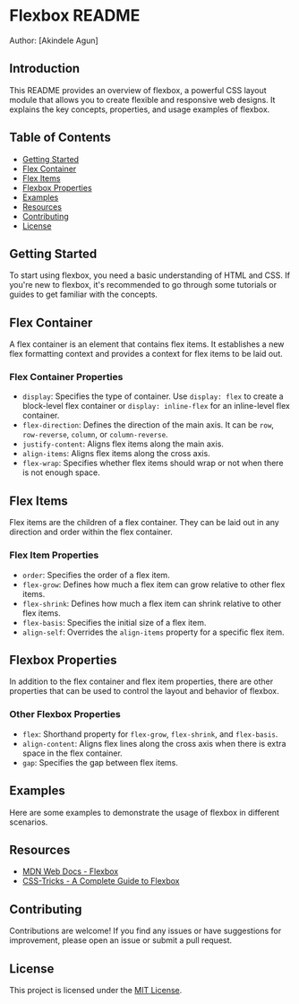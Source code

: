# Flexbox README

Author: [Akindele Agun]

## Introduction

This README provides an overview of flexbox, a powerful CSS layout module that allows you to create flexible and responsive web designs. It explains the key concepts, properties, and usage examples of flexbox.

## Table of Contents

- [Getting Started](#getting-started)
- [Flex Container](#flex-container)
- [Flex Items](#flex-items)
- [Flexbox Properties](#flexbox-properties)
- [Examples](#examples)
- [Resources](#resources)
- [Contributing](#contributing)
- [License](#license)

## Getting Started

To start using flexbox, you need a basic understanding of HTML and CSS. If you're new to flexbox, it's recommended to go through some tutorials or guides to get familiar with the concepts.

## Flex Container

A flex container is an element that contains flex items. It establishes a new flex formatting context and provides a context for flex items to be laid out.

### Flex Container Properties

- `display`: Specifies the type of container. Use `display: flex` to create a block-level flex container or `display: inline-flex` for an inline-level flex container.
- `flex-direction`: Defines the direction of the main axis. It can be `row`, `row-reverse`, `column`, or `column-reverse`.
- `justify-content`: Aligns flex items along the main axis.
- `align-items`: Aligns flex items along the cross axis.
- `flex-wrap`: Specifies whether flex items should wrap or not when there is not enough space.

## Flex Items

Flex items are the children of a flex container. They can be laid out in any direction and order within the flex container.

### Flex Item Properties

- `order`: Specifies the order of a flex item.
- `flex-grow`: Defines how much a flex item can grow relative to other flex items.
- `flex-shrink`: Defines how much a flex item can shrink relative to other flex items.
- `flex-basis`: Specifies the initial size of a flex item.
- `align-self`: Overrides the `align-items` property for a specific flex item.

## Flexbox Properties

In addition to the flex container and flex item properties, there are other properties that can be used to control the layout and behavior of flexbox.

### Other Flexbox Properties

- `flex`: Shorthand property for `flex-grow`, `flex-shrink`, and `flex-basis`.
- `align-content`: Aligns flex lines along the cross axis when there is extra space in the flex container.
- `gap`: Specifies the gap between flex items.

## Examples

Here are some examples to demonstrate the usage of flexbox in different scenarios.

## Resources

- [MDN Web Docs - Flexbox](https://developer.mozilla.org/en-US/docs/Web/CSS/CSS_Flexible_Box_Layout)
- [CSS-Tricks - A Complete Guide to Flexbox](https://css-tricks.com/snippets/css/a-guide-to-flexbox/)

## Contributing

Contributions are welcome! If you find any issues or have suggestions for improvement, please open an issue or submit a pull request.

## License

This project is licensed under the [MIT License](LICENSE).
